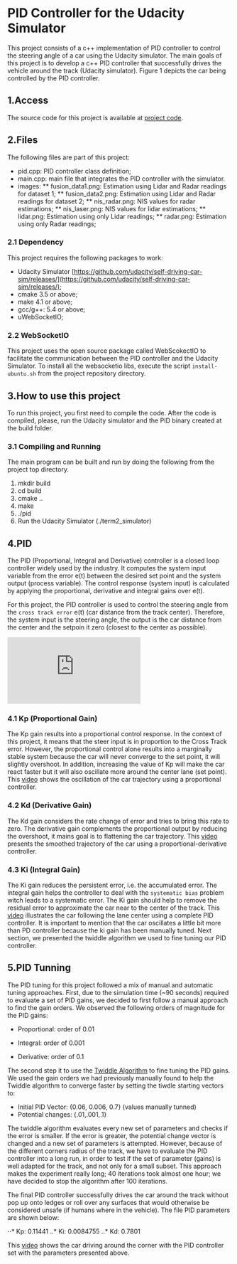 # PID Controller for the Udacity Simulator

This project consists of a c++ implementation of PID controller to control the steering angle of a car using the Udacity simulator. The main goals of this project is to develop a c++ PID controller that successfully drives the vehicle around the track (Udacity simulator). Figure 1 depicts the car being controlled by the PID controller. 

## 1.Access 

The source code for this project is available at [project code](https://github.com/otomata/CarND-Controls-PID).

## 2.Files

The following files are part of this project: 
* pid.cpp:   PID controller class definition;
* main.cpp:  main file that integrates the PID controller with the simulator.
* images: 
** fusion_data1.png:  Estimation using Lidar and Radar readings for dataset 1;
** fusion_data2.png:  Estimation using Lidar and Radar readings for dataset 2;
** nis_radar.png:  NIS values for radar estimations;
** nis_laser.png:  NIS values for lidar estimations;
** lidar.png:    Estimation using only Lidar readings;
** radar.png: Estimation using only Radar readings;

### 2.1 Dependency

This project requires the following packages to work:
* Udacity Simulator [https://github.com/udacity/self-driving-car-sim/releases/](https://github.com/udacity/self-driving-car-sim/releases/);
* cmake 3.5 or above;
* make 4.1 or above;
* gcc/g++: 5.4 or above;
* uWebSocketIO;

### 2.2 WebSocketIO

This project uses the open source package called WebScokectIO to facilitate the communication between the PID controller and the Udacity Simulator. To install all the websocketio libs, execute the script ``install-ubuntu.sh`` from the project repository directory.

## 3.How to use this project

To run this project, you first need to compile the code. After the code is compiled, please, run the Udacity simulator and the PID binary created at the build folder.

### 3.1 Compiling and Running

The main program can be built and run by doing the following from the project top directory.

1. mkdir build
2. cd build
3. cmake ..
4. make
5. ./pid
6. Run the Udacity Simulator (./term2_simulator)

## 4.PID 

The PID (Proportional, Integral and Derivative) controller is a closed loop controller widely used by the industry.  It computes the system input variable from the error e(t) between the desired set point and the system output (process variable). The control response (system input) is calculated by applying the proportional, derivative and integral gains over e(t).

For this project, the PID controller is used to control the steering angle from the ``cross track error`` e(t) (car distance from the track center). Therefore, the system input is the steering angle, the output is the car distance from the center and the setpoin it zero (closest to the center as possible). 

![equation](http://latex.codecogs.com/gif.latex?%5Calpha%20%3D%20-K_pe%28t%29%20-K_d%5Cfrac%7Bde%28t%29%7D%7Bdt%7D%20-%20K_i%5Csum%20e%28t%29)

### 4.1 Kp (Proportional Gain)

The Kp gain results into a proportional control response. In the context of this project, it means that the steer input is in proportion to the Cross Track error. However, the proportional control alone results into a marginally stable system because the car will never converge to the set point, it will slightly overshoot. In addition, increasing the value of Kp will make the car react faster but it will also oscillate more around the center lane (set point). This [video](https://github.com/otomata/CarND-Controls-PID/blob/master/images/kp.mp4) shows the oscillation of the car trajectory using a proportional controller. 

### 4.2 Kd (Derivative Gain)

The Kd gain considers the rate change of error and tries to bring this rate to zero. The derivative gain complements the proportional output by reducing the overshoot, it mains goal is to flattening the car trajectory. This [video](https://github.com/otomata/CarND-Controls-PID/blob/master/images/kd.mp4) presents the smoothed trajectory of the car using a proportional-derivative controller. 


### 4.3 Ki (Integral Gain)

The Ki gain reduces the persistent error, i.e. the accumulated error. The integral gain helps the controller to deal with the  ``systematic bias`` problem witch leads to a systematic error. The Ki gain should help to remove the residual error to approximate the car near to the center of the track. This [video](https://github.com/otomata/CarND-Controls-PID/blob/master/images/ki.mp4) illustrates the car following the lane center using a complete PID controller. It is important to mention that the car oscillates a little bit more than PD controller because the ki gain has been manually tuned. Next section, we presented the twiddle algorithm we used to fine tuning our PID controller. 

## 5.PID Tunning

The PID tuning for this project followed a mix of manual and automatic tuning approaches. First, due to the simulation time (~90 seconds) required to evaluate a set of PID gains, we decided to first follow a manual approach to find the gain orders. We observed the following orders of magnitude for the PID gains:

* Proportional: order of 0.01

* Integral: order of 0.001

* Derivative: order of 0.1


The second step it to use the [Twiddle Algorithm](https://martin-thoma.com/twiddle/) to fine tuning the PID gains. We used the gain orders we had previously manually found to help the Twiddle algorithm to converge faster by setting the tiwdle starting vectors to: 

* Initial PID Vector: {0.06, 0.006, 0.7} (values manually tunned)
* Potential changes: {.01,.001,.1}

The twiddle algorithm evaluates every new set of parameters and checks if the error is smaller. If the error is greater, the potential change vector is changed and a new set of parameters is attempted. However, because of the different corners radius of the track, we have to evaluate the PID controller into a long run, in order to test if the set of parameter (gains) is well adapted for the track, and not only for a small subset. This approach makes the experiment really long; 40 iterations took almost one hour; we have decided to stop the algorithm after 100 iterations. 

The final PID controller successfully drives the car around the track without pop up onto ledges or roll over any surfaces that would otherwise be considered unsafe (if humans where in the vehicle). The file PID parameters are shown below:

⋅⋅* Kp: 0.11441
..* Ki: 0.0084755
..* Kd: 0.7801

This [video](https://github.com/otomata/CarND-Controls-PID/blob/master/images/pid.mp4) shows the car driving around the corner with the PID controller set with the parameters presented above. 

